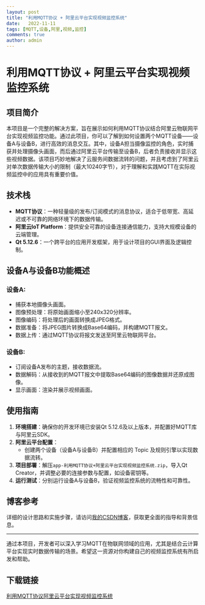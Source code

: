 ```yaml
---
layout: post
title: "利用MQTT协议 + 阿里云平台实现视频监控系统"
date:   2022-11-11
tags: [MQTT,设备,阿里,视频,监控]
comments: true
author: admin
---
```

# 利用MQTT协议 + 阿里云平台实现视频监控系统

## 项目简介

本项目是一个完整的解决方案，旨在展示如何利用MQTT协议结合阿里云物联网平台实现视频监控功能。通过此项目，你可以了解到如何设置两个MQTT设备——设备A与设备B，进行高效的消息交互。其中，设备A担当摄像监控的角色，实时捕获并处理摄像头画面，而后通过阿里云平台传输至设备B，后者负责接收并显示这些视频数据。该项目巧妙地解决了云服务间数据流转的问题，并且考虑到了阿里云对单次数据传输大小的限制（最大10240字节），对于理解和实践MQTT在实际视频监控中的应用具有重要价值。

## 技术栈

- **MQTT协议**：一种轻量级的发布/订阅模式的消息协议，适合于低带宽、高延迟或不可靠的网络环境下的数据传输。
- **阿里云IoT Platform**：提供安全可靠的设备连接通信能力，支持大规模设备的云端管理。
- **Qt 5.12.6**：一个跨平台的应用开发框架，用于设计项目的GUI界面及逻辑控制。

## 设备A与设备B功能概述

### 设备A:
- 捕获本地摄像头画面。
- 图像预处理：将原始画面缩小至240x320分辨率。
- 图像编码：将处理后的画面转换成JPEG格式。
- 数据准备：将JPEG图片转换成Base64编码，并构建MQTT报文。
- 数据上传：通过MQTT协议将报文发送至阿里云物联网平台。

### 设备B:
- 订阅设备A发布的主题，接收数据流。
- 数据解码：从接收到的MQTT报文中提取Base64编码的图像数据并还原成图像。
- 显示画面：渲染并展示视频画面。

## 使用指南

1. **环境搭建**：确保你的开发环境已安装Qt 5.12.6及以上版本，并配置好MQTT库与阿里云SDK。
2. **阿里云平台配置**：
   - 创建两个设备（设备A与设备B）并配置相应的 Topic 及规则引擎以实现数据流转。
3. **项目部署**：解压`app-利用MQTT协议+阿里云平台实现视频监控系统.zip`，导入Qt Creator，并调整必要的连接参数与配置，如设备密钥等。
4. **运行测试**：分别运行设备A与设备B，验证视频监控系统的流畅性和可靠性。

## 博客参考

详细的设计思路和实施步骤，请访问[我的CSDN博客](https://blog.csdn.net/xiaolong1126626497/article/details/129394219)，获取更全面的指导和背景信息。

---

通过本项目，开发者可以深入学习MQTT在物联网领域的应用，尤其是结合云计算平台实现实时数据传输的场景。希望这一资源对你构建自己的视频监控系统有所启发和帮助。

## 下载链接

[利用MQTT协议阿里云平台实现视频监控系统](https://pan.quark.cn/s/4c4d67a29adb)